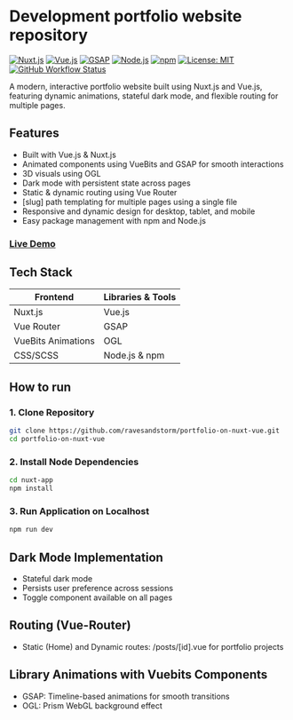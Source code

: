 # Development portfolio website repository

[![Nuxt.js](https://img.shields.io/badge/Nuxt.js-00DC82?logo=nuxt.js&logoColor=white)](https://nuxtjs.org/)
[![Vue.js](https://img.shields.io/badge/Vue.js-4FC08D?logo=vue.js&logoColor=white)](https://vuejs.org/)
[![GSAP](https://img.shields.io/badge/GSAP-88CE02?logo=greensock&logoColor=white)](https://greensock.com/gsap/)
[![Node.js](https://img.shields.io/badge/Node.js-43853D?logo=node.js&logoColor=white)](https://nodejs.org/)
[![npm](https://img.shields.io/badge/npm-CB3837?logo=npm&logoColor=white)](https://www.npmjs.com/)
[![License: MIT](https://img.shields.io/badge/License-MIT-yellow.svg)](LICENSE)
[![GitHub Workflow Status](https://img.shields.io/github/actions/workflow/status/ravesandstorm/portfolio-on-nuxt-vue/nuxtjs.yml?branch=main)](https://github.com/ravesandstorm/portfolio-on-nuxt-vue/actions)

A modern, interactive portfolio website built using Nuxt.js and Vue.js, featuring dynamic animations, stateful dark mode, and flexible routing for multiple pages.

## Features
-  Built with Vue.js & Nuxt.js
-  Animated components using VueBits and GSAP for smooth interactions
- 3D visuals using OGL
- Dark mode with persistent state across pages
- Static & dynamic routing using Vue Router
- [slug] path templating for multiple pages using a single file
- Responsive and dynamic design for desktop, tablet, and mobile
- Easy package management with npm and Node.js

### [Live Demo](https://ravesandstorm.github.io/portfolio-on-nuxt-vue/)

## Tech Stack
| Frontend           | Libraries & Tools |
| ------------------ | ----------------- |
| Nuxt.js            | Vue.js            |
| Vue Router         | GSAP              |
| VueBits Animations | OGL               |
| CSS/SCSS           | Node.js & npm     |

## How to run

### 1. Clone Repository
```bash
git clone https://github.com/ravesandstorm/portfolio-on-nuxt-vue.git
cd portfolio-on-nuxt-vue
```

### 2. Install Node Dependencies
```bash
cd nuxt-app
npm install
```

### 3. Run Application on Localhost
```bash
npm run dev
```

## Dark Mode Implementation
- Stateful dark mode
- Persists user preference across sessions
- Toggle component available on all pages

## Routing (Vue-Router)
- Static (Home) and Dynamic routes: /posts/[id].vue for portfolio projects

## Library Animations with Vuebits Components
- GSAP: Timeline-based animations for smooth transitions
- OGL: Prism WebGL background effect

